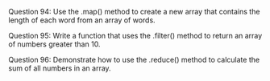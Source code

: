 Question 94: Use the .map() method to create a new array that contains the length of each word from an array of words.

Question 95: Write a function that uses the .filter() method to return an array of numbers greater than 10.

Question 96: Demonstrate how to use the .reduce() method to calculate the sum of all numbers in an array.